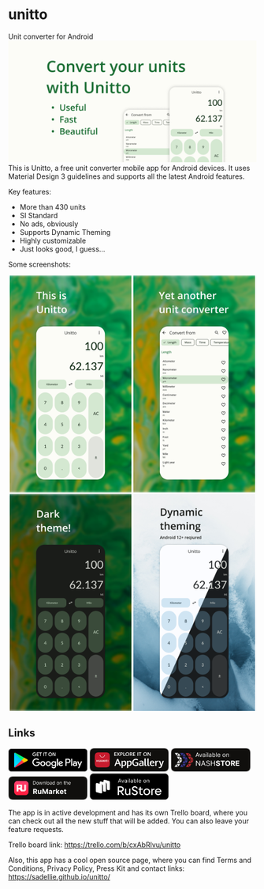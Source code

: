 # unitto
Unit converter for Android
![Feature](./fastlane/metadata/android/en-US/images/featureGraphic.png)
This is Unitto, a free unit converter mobile app for Android devices. It uses Material Design 3 guidelines and supports all the latest Android features.

Key features:
- More than 430 units
- SI Standard
- No ads, obviously
- Supports Dynamic Theming
- Highly customizable
- Just looks good, I guess…

Some screenshots:
<p align="middle">
    <!-- No, you can't make it 50% -->
    <img src="./fastlane/metadata/android/en-US/images/phoneScreenshots/slide1.png" width="49%" />
    <img src="./fastlane/metadata/android/en-US/images/phoneScreenshots/slide2.png" width="49%" />
    <img src="./fastlane/metadata/android/en-US/images/phoneScreenshots/slide3.png" width="49%" />
    <img src="./fastlane/metadata/android/en-US/images/phoneScreenshots/slide4.png" width="49%" />
</p>

## Links
<a href="https://play.google.com/store/apps/details?id=com.sadellie.unitto"><img alt="Google Play" src="./content/googlePlay.png" width="32%"/></a>
<a href="https://appgallery.huawei.com/app/C105740875"><img alt="AppGallery" src="./content/appGallery.png" width="32%"/></a>
<a href="https://store.nashstore.ru/store/627de8394891a527a6efe56a"><img alt="NashStore" src="./content/nashStore.png" width="32%"/></a>
<a href="https://ruplay.market/apps/instrumenty/com.sadellie.unitto"><img alt="RuMarket" src="./content/ruMarket.png" width="32%"/></a>
<a href="https://apps.rustore.ru/app/com.sadellie.unitto"><img alt="RuMarket" src="./content/ruStore.png" width="32%"/></a>

The app is in active development and has its own Trello board, where you can check out all the new stuff that will be added. You can also leave your feature requests.

Trello board link: https://trello.com/b/cxAbRlvu/unitto

Also, this app has a cool open source page, where you can find Terms and Conditions, Privacy Policy, Press Kit and contact links:
https://sadellie.github.io/unitto/
